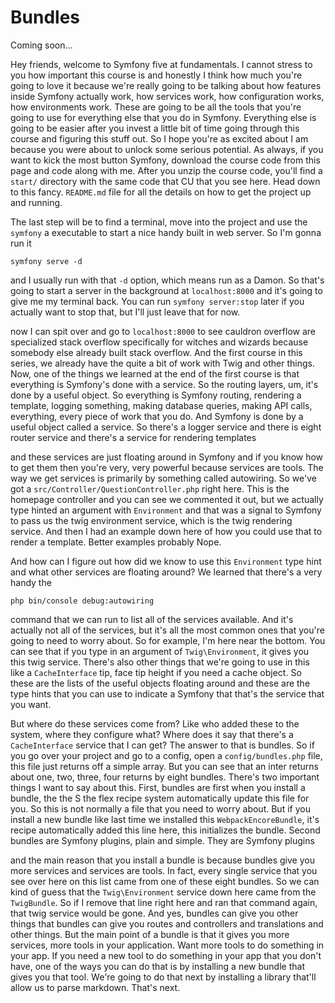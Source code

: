 # Bundles

Coming soon...

Hey friends, welcome to Symfony five at fundamentals. I cannot stress to you how
important this course is and honestly I think how much you're going to love it
because we're really going to be talking about how features inside Symfony actually
work, how services work, how configuration works, how environments work. These are
going to be all the tools that you're going to use for everything else that you do in
Symfony. Everything else is going to be easier after you invest a little bit of time
going through this course and figuring this stuff out. So I hope you're as excited
about I am because you were about to unlock some serious potential. As always, if you
want to kick the most button Symfony, download the course code from this page and
code along with me. After you unzip the course code, you'll find a `start/` directory
with the same code that CU that you see here. Head down to this fancy. `README.md`
file for all the details on how to get the project up and running.

The last step will be to find a terminal, move into the project and use the `symfony` a
executable to start a nice handy built in web server. So I'm gonna run it 

```terminal
symfony serve -d
```

and I usually run with that `-d` option, which means run as a Damon. So
that's going to start a server in the background at `localhost:8000` and it's
going to give me my terminal back. You can run `symfony server:stop`
later if you actually want to stop that, but I'll just leave that for now.

now I can spit over and go to `localhost:8000` to see cauldron overflow are
specialized stack overflow specifically for witches and wizards because somebody else
already built stack overflow. And the first course in this series, we already have
the quite a bit of work with Twig and other things. Now, one of the things we
learned at the end of the first course is that everything is Symfony's done with a
service. So the routing layers, um, it's done by a useful object. So everything is
Symfony routing, rendering a template, logging something, making database queries,
making API calls, everything, every piece of work that you do. And Symfony is done by
a useful object called a service. So there's a logger service and there is eight
router service and there's a service for rendering templates

and these services are just floating around in Symfony and if you know how to get
them then you're very, very powerful because services are tools. The way we get
services is primarily by something called autowiring. So we've got a
`src/Controller/QuestionController.php` right here. This is the homepage controller and you
can see we commented it out, but we actually type hinted an argument with `Environment`
and that was a signal to Symfony to pass us the twig environment service, which is
the twig rendering service. And then I had an example down here of how you could use
that to render a template. Better examples probably Nope.

And how can I figure out how did we know to use this `Environment` type hint and what
other services are floating around? We learned that there's a very handy the 

```terminal
php bin/console debug:autowiring
```

command that we can run to list all of the services
available. And it's actually not all of the services, but it's all the most common
ones that you're going to need to worry about. So for example, I'm here near the
bottom. You can see that if you type in an argument of `Twig\Environment`, it gives
you this twig service. There's also other things that we're going to use in this like
a `CacheInterface` tip, face tip height if you need a cache object. So these are the
lists of the useful objects floating around and these are the type hints that you can
use to indicate a Symfony that that's the service that you want.

But where do these services come from? Like who added these to the system, where they
configure what? Where does it say that there's a `CacheInterface` service that I can
get? The answer to that is bundles. So if you go over your project and go to a
config, open a `config/bundles.php` file, this file just returns off a simple
array. But you can see that an inter returns about one, two, three, four returns by
eight bundles. There's two important things I want to say about this. First, bundles
are first when you install a bundle, the the S the flex recipe system automatically
update this file for you. So this is not normally a file that you need to worry
about. But if you install a new bundle like last time we installed this 
`WebpackEncoreBundle`, it's recipe automatically added this line here, this initializes the
bundle. Second bundles are Symfony plugins, plain and simple. They are Symfony
plugins

and the main reason that you install a bundle is because bundles give you more
services and services are tools. In fact, every single service that you see over here
on this list came from one of these eight bundles. So we can kind of guess that the
`Twig\Environment` service down here came from the `TwigBundle`. So if I remove that
line right here and ran that command again, that twig service would be gone. And yes,
bundles can give you other things that bundles can give you routes and controllers
and translations and other things. But the main point of a bundle is that it gives
you more services, more tools in your application. Want more tools to do something in
your app. If you need a new tool to do something in your app that you don't have, one
of the ways you can do that is by installing a new bundle that gives you that tool.
We're going to do that next by installing a library that'll allow us to parse
markdown. That's next.

